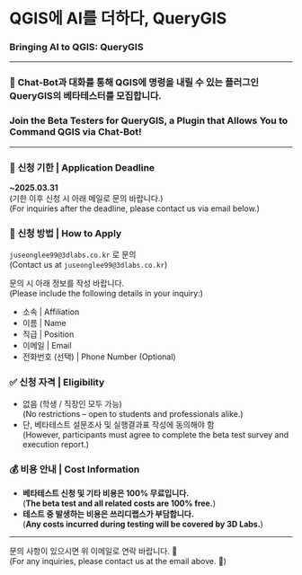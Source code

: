 # QGIS에 AI를 더하다, **QueryGIS**  
### Bringing AI to QGIS: **QueryGIS**

---


### 🤖 **Chat-Bot과 대화를 통해 QGIS에 명령을 내릴 수 있는 플러그인 QueryGIS의 베타테스터를 모집합니다.**  
### **Join the Beta Testers for QueryGIS, a Plugin that Allows You to Command QGIS via Chat-Bot!**

---

### 📅 **신청 기한 | Application Deadline**  
**~2025.03.31**  
(기한 이후 신청 시 아래 메일로 문의 바랍니다.)  
(For inquiries after the deadline, please contact us via email below.)

### 📩 **신청 방법 | How to Apply**  
`juseonglee99@3dlabs.co.kr` 로 문의  
(Contact us at `juseonglee99@3dlabs.co.kr`)

문의 시 아래 정보를 작성 바랍니다.  
(Please include the following details in your inquiry:)
- 소속 | Affiliation
- 이름 | Name
- 직급 | Position
- 이메일 | Email
- 전화번호 (선택) | Phone Number (Optional)

### ✅ **신청 자격 | Eligibility**  
- 없음 (학생 / 직장인 모두 가능)  
(No restrictions – open to students and professionals alike.)
- 단, 베타테스트 설문조사 및 실행결과표 작성에 동의해야 함  
(However, participants must agree to complete the beta test survey and execution report.)

### 💰 **비용 안내 | Cost Information**  
- **베타테스트 신청 및 기타 비용은 100% 무료입니다.**  
(**The beta test and all related costs are 100% free.**)
- **테스트 중 발생하는 비용은 쓰리디랩스가 부담합니다.**  
(**Any costs incurred during testing will be covered by 3D Labs.**)

---

문의 사항이 있으시면 위 이메일로 연락 바랍니다. 🚀  
(For any inquiries, please contact us at the email above. 🚀)
